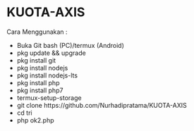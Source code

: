 # KUOTA-AXIS
<p dir="auto">Cara Menggunakan :</p>
<ul dir="auto">
<li>Buka Git bash (PC)/termux (Android)</li>
<li>pkg update && upgrade</li>
<li>pkg install git</li>
<li>pkg install nodejs</li>
<li>pkg install nodejs-lts</li>
<li>pkg install php</Li>
<li>pkg install php7</Li>
<li>termux-setup-storage</li>
<li>git clone https://github.com/Nurhadipratama/KUOTA-AXIS</li>
<li>cd tri</li>
<li>php ok2.php</li>
</ul>
</article>
          </div>
      </div
</div
</div>
</div>
</div>




